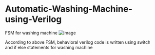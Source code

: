 # Automatic-Washing-Machine-using-Verilog

FSM for washing machine
![image](https://user-images.githubusercontent.com/111171287/217242695-7360583a-e6b0-49af-9f35-49e8dfb38a74.png)

According to above FSM, behavioral verilog code is written using switch and if else statements for washing machine
